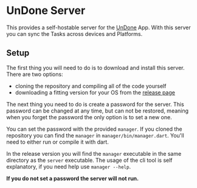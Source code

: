 # UnDone Server

This provides a self-hostable server for the [UnDone][undone] App.
With this server you can sync the Tasks across devices and Platforms.

## Setup

The first thing you will need to do is to download and install
this server. There are two options:

- cloning the repository and compiling all of the code yourself
- downloading a fitting version for your OS from the [release page][release]

The next thing you need to do is create a password for the server.
This password can be changed at any time, but can not be restored,
meaning when you forget the password the only option is to set a new
one.

You can set the password with the provided `manager`. If you cloned
the repository you can find the `manager` in `manager/bin/manager.dart`.
You'll need to either run or compile it with dart.

In the release version you will find the `manager` executable in the
same directory as the `server` executable. The usage of the cli tool
is self explanatory, if you need help use `manager --help`.

**If you do not set a password the server will not run.**

[undone]: ""
[release]: ""